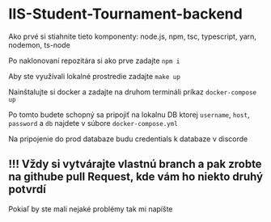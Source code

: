 # IIS-Student-Tournament-backend

Ako prvé si stiahnite tieto komponenty:
node.js, npm, tsc, typescript, yarn, nodemon, ts-node

Po naklonovaní repozitára si ako prve zadajte `npm i`

Aby ste využívali lokalné prostredie zadajte `make up`

Nainštalujte si docker a zadajte na druhom termináli príkaz `docker-compose up`

Po tomto budete schopný sa pripojiť na lokalnu DB ktorej `username`, `host`, `password` a `db`
najdete v súbore `docker-compose.yml`

Na pripojenie do prod databaze budu credentials k databaze v discorde

## !!! Vždy si vytvárajte vlastnú branch a pak zrobte na githube pull Request, kde vám ho niekto druhý potvrdí

Pokiaľ by ste mali nejaké problémy tak mi napíšte

